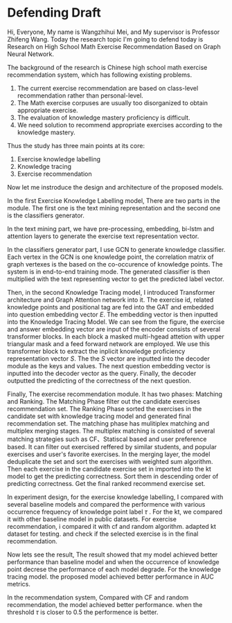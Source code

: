 # Defending Draft

Hi, Everyone, My name is Wangzhihui Mei, and My supervisor is Professor Zhifeng Wang. Today the research topic I'm going to defend today is Research on High School Math Exercise Recommendation Based on Graph Neural Network. 



The background of the research is Chinese high school math exercise recommendation system, which has following existing problems.



1. The current exercise recommendation are based on class-level recommendation rather than personal-level.
2. The Math exercise corpuses are usually too disorganized to obtain appropriate exercise.
3. The evaluation of knowledge mastery proficiency is difficult.
4. We need solution to recommend appropriate exercises according to the knowledge mastery.



Thus the study has three main points at its core:

1. Exercise knowledge labelling
2. Knowledge tracing
3. Exercise recommendation



Now let me instroduce the design and architecture of the proposed models.

In the first Exercise Knowledge Labelling model, There are two parts in the module. The first one is the text mining representation and the second one is the classifiers generator. 

In the text mining part, we have pre-processing, embedding, bi-lstm and attention layers to generate the exercise text representation vector. 

In the classifiers generator part, I use GCN to generate knowledge  classifier. Each vertex in the GCN is one knowledge point, the correlation matrix of graph vertexes is the based on the co-occurence of knowledge points. The system is in end-to-end training mode. The generated classifier is then multiplied with the text representing vector to get the predicted label vector.



Then, in the second Knowledge Tracing model, I introduced Transformer architecture and Graph Attention network into it. The exercise id, related knowledge points and positional tag are fed into the GAT and embedded into question embedding vector $E$. The embedding vector is then inputted into the Knowledge Tracing Model. We can see from the figure, the exercise and answer embedding vector are input of the encoder consists of several transformer blocks. In each block a masked multi-hgead attetion with upper triangular mask and a feed forward network are employed. We use this transformer block to extract the inplicit knowledge proficiency representation vector $S$. The the $S$ vector are inputted into the decoder module as the keys and values. The next question embedding vector is inputted into the decoder vector as the query. Finally, the decoder outputted the predicting of the correctness of the next question.



Finally, The exercise recommendation module. It has two phases: Matching and Ranking. The Matching Phase filter out the candidate  exercises recommendation set. The Ranking Phase sorted the exercises in the candidate set with knowledge tracing model and generated final recommendation set. The matching phase has mulitiplex matching and multiplex merging stages. The multiplex matching is consisted of several matching strategies such as CF、Statiscal based  and user preference based. It can filter out exercised reffered by similar students, and popular exercises and user's favorite exercises. In the merging layer, the model deduplicate the set and sort the exercises with weighted sum algorithm. Then each exercise in the candidate exercise set in imported into the kt model to get the predicting correctness. Sort them in descending order of predicting correctness. Get the final ranked recommend exercise set.



In experiment design, for the exercise knowledge labelling, I compared with several baseline models and compared the performence with various occurrence frequency of knowledge point label $\tau$ . For the kt, we compared it with other baseline model in public datasets. For exercise recommendation, i compared it with cf and random algorithm. adapted kt dataset for testing. and check if the selected exercise is in the final recommendation.



Now lets see the result, The result showed that my model achieved better performance than baseline model and when the occurrence of knowledge point decrese the performance of each model degrade. For the knowledge tracing model. the proposed model achieved better performance in AUC metrics.



In the recommendation system, Compared with CF and random recommendation, the model achieved better performance. when the threshold $\tau$ is closer to 0.5 the performence is better.



 

   



